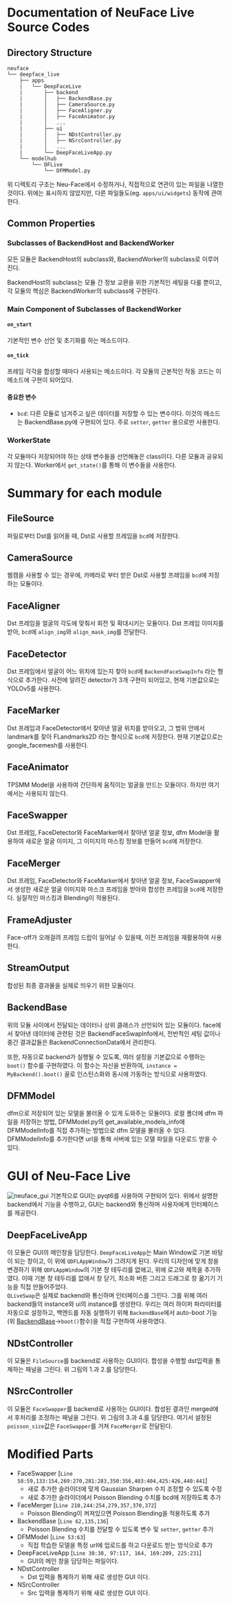 # Documentation of NeuFace Live Source Codes

## Directory Structure

```
neuface
└── deepface_live
    ├── apps
    |   └── DeepFaceLive
    |       ├── backend
    |       │   ├── BackendBase.py
    |       │   ├── CameraSource.py
    |       │   ├── FaceAligner.py
    |       │   ├── FaceAnimator.py
    |       │   ...
    |       ├── ui
    |       │   ├── NDstController.py
    |       │   ├── NSrcController.py
    |       │   ...
    |       └── DeepFaceLiveApp.py
    └── modelhub
        └── DFLive
            └── DFMModel.py
```

위 디렉토리 구조는 Neu-Face에서 수정하거나, 직접적으로 연관이 있는 파일을 나열한 것이다. 위에는 표시하지 않았지만, 다른 파일들도(eg. `apps/ui/widgets`) 동작에 관여한다.

## Common Properties

### Subclasses of BackendHost and BackendWorker

모든 모듈은 BackendHost의 subclass와, BackendWorker의 subclass로 이루어진다.

BackendHost의 subclass는 모듈 간 정보 교환을 위한 기본적인 세팅을 다룰 뿐이고, 각 모듈의 핵심은 BackendWorker의 subclass에 구현된다.

### Main Component of Subclasses of BackendWorker

#### `on_start`

기본적인 변수 선언 및 초기화를 하는 메소드이다.

#### `on_tick`

프레임 각각을 합성할 때마다 사용되는 메소드이다. 각 모듈의 근본적인 작동 코드는 이 메소드에 구현이 되어있다.

#### 중요한 변수

- `bcd`: 다른 모듈로 넘겨주고 싶은 데이터를 저장할 수 있는 변수이다. 이것의 메소드는 BackendBase.py에 구현되어 있다. 주로 `setter`, `getter` 용으로만 사용한다.

### WorkerState

각 모듈마다 저장되어야 하는 상태 변수들을 선언해놓은 class이다. 다른 모듈과 공유되지 않는다. Worker에서 `get_state()`를 통해 이 변수들을 사용한다.

# Summary for each module

## FileSource

파일로부터 Dst를 읽어올 때, Dst로 사용할 프레임을 `bcd`에 저장한다.

## CameraSource

웹캠을 사용할 수 있는 경우에, 카메라로 부터 받은 Dst로 사용할 프레임을 `bcd`에 저장하는 모듈이다.

## FaceAligner

Dst 프레임을 얼굴의 각도에 맞춰서 회전 및 확대시키는 모듈이다.
Dst 프레임 이미지를 받아, `bcd`에 `align_img`와 `align_mask_img`를 전달한다.

## FaceDetector

Dst 프레임에서 얼굴이 어느 위치에 있는지 찾아 `bcd`에 `BackendFaceSwapInfo` 라는 형식으로 추가한다. 사전에 알려진 detector가 3개 구현이 되어있고, 현재 기본값으로는 YOLOv5를 사용한다.

## FaceMarker

Dst 프레임과 FaceDetector에서 찾아낸 얼굴 위치를 받아오고, 그 범위 안에서 landmark를 찾아 FLandmarks2D 라는 형식으로 `bcd`에 저장한다. 현재 기본값으로는 google_facemesh를 사용한다.

## FaceAnimator

TPSMM Model을 사용하여 간단하게 움직이는 얼굴을 만드는 모듈이다. 하지만 여기에서는 사용되지 않는다.

## FaceSwapper

Dst 프레임, FaceDetector와 FaceMarker에서 찾아낸 얼굴 정보, dfm Model을 활용하여 새로운 얼굴 이미지, 그 이미지의 마스킹 정보를 만들어 `bcd`에 저장한다.

## FaceMerger

Dst 프레임, FaceDetector와 FaceMarker에서 찾아낸 얼굴 정보, FaceSwapper에서 생성한 새로운 얼굴 이미지와 마스크 프레임을 받아와 합성한 프레임을 `bcd`에 저장한다. 실질적인 마스킹과 Blending이 적용된다.

## FrameAdjuster

Face-off가 오래걸려 프레임 드랍이 일어날 수 있을때, 이전 프레임을 재활용하여 사용한다.

## StreamOutput

합성된 최종 결과물을 실제로 띄우기 위한 모듈이다.

## BackendBase

위의 모듈 사이에서 전달되는 데이터나 상위 클래스가 선언되어 있는 모듈이다.
face에서 찾아낸 데이터에 관련된 것은 BackendFaceSwapInfo에서, 전반적인 세팅 값이나 중간 결과값들은 BackendConnectionData에서 관리한다.

또한, 자동으로 backend가 실행될 수 있도록, 여러 설정을 기본값으로 수행하는 `boot()` 함수를 구현하였다. 이 함수는 자신을 반환하여, `instance = MyBackend().boot()` 꼴로 인스턴스화와 동시에 가동하는 방식으로 사용하였다.

## DFMModel

dfm으로 저장되어 있는 모델을 불러올 수 있게 도와주는 모듈이다. 로컬 폴더에 dfm 파일을 저장하는 방법, DFMModel.py의 get_available_models_info에 DFMModelInfo를 직접 추가하는 방법으로 dfm 모델을 불러올 수 있다. DFMModelInfo를 추가한다면 url을 통해 서버에 있는 모델 파일을 다운로드 받을 수 있다.

# GUI of Neu-Face Live

![neuface_gui](https://user-images.githubusercontent.com/35912840/175318067-09e55d69-94a3-4da7-88fb-eb92521fa092.png)
기본적으로 GUI는 pyqt6를 사용하여 구현되어 있다. 위에서 설명한 backend에서 기능을 수행하고, GUI는 backend와 통신하며 사용자에게 인터페이스를 제공한다.

## DeepFaceLiveApp

이 모듈은 GUI의 메인창을 담당한다. `DeepFaceLiveApp`는 Main Window로 기본 바탕이 되는 창이고, 이 위에 `QDFLAppWindow`가 그려지게 된다. 우리의 디자인에 맞게 창을 변경하기 위해 `QDFLAppWindow`의 기본 창 테두리를 없애고, 위에 로고와 제목을 추가하였다. 이때 기본 창 테두리를 없애서 창 닫기, 최소화 버튼 그리고 드래그로 창 옮기기 기능을 직접 만들어주었다.  
`QLiveSwap`은 실제로 backend와 통신하며 인터페이스를 그린다. 그를 위해 여러 backend들의 instance와 ui의 instance를 생성한다. 우리는 여러 하이퍼 파라미터를 자동으로 설정하고, 백엔드를 자동 실행하기 위해 `BackendBase`에서 auto-boot 기능(위 [BackendBase](#backendbase)->`boot()`함수)을 직접 구현하여 사용하였다.

## NDstController

이 모듈은 `FileSource`를 backend로 사용하는 GUI이다. 합성을 수행할 dst입력을 통제하는 패널을 그린다. 위 그림의 1.과 2.를 담당한다.

## NSrcController

이 모듈은 `FaceSwapper`를 backend로 사용하는 GUI이다. 합성된 결과인 merged에서 후처리를 조정하는 패널을 그린다. 위 그림의 3.과 4.를 담당한다. 여기서 설정된 `poisson_size`값은 `FaceSwapper`를 거쳐 `FaceMerger`로 전달된다.

# Modified Parts

- FaceSwapper [`Line 58:59,133:154,269:270,281:283,350:356,403:404,425:426,440:441`]
  - 새로 추가한 슬라이더에 맞게 Gaussian Sharpen 수치 조정할 수 있도록 수정
  - 새로 추가한 슬라이더에서 Poisson Blending 수치를 bcd에 저장하도록 추가
- FaceMerger [`Line 210,244:254,279,357,370,372`]
  - Poisson Blending이 켜져있으면 Poisson Blending을 적용하도록 추가
- BackendBase [`Line 62,135,136`]
  - Poisson Blending 수치를 전달할 수 있도록 변수 및 `setter`, `getter` 추가
- DFMModel [`Line 53:63`]
  - 직접 학습한 모델을 특정 url에 업로드를 하고 다운로드 받는 방식으로 추가
- DeepFaceLiveApp [`Line 30:38, 97:117, 164, 169:209, 225:231`]
  - GUI의 메인 창을 담당하는 파일이다.
- NDstController
  - Dst 입력을 통제하기 위해 새로 생성한 GUI 이다.
- NSrcController
  - Src 입력을 통제하기 위해 새로 생성한 GUI 이다.
